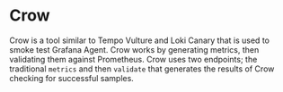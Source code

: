 # Crow

Crow is a tool similar to Tempo Vulture and Loki Canary that is used to smoke test Grafana Agent. Crow works by generating metrics, then validating them against Prometheus. Crow uses two endpoints; the traditional `metrics` and then `validate` that generates the results of Crow checking for successful samples. 
 




